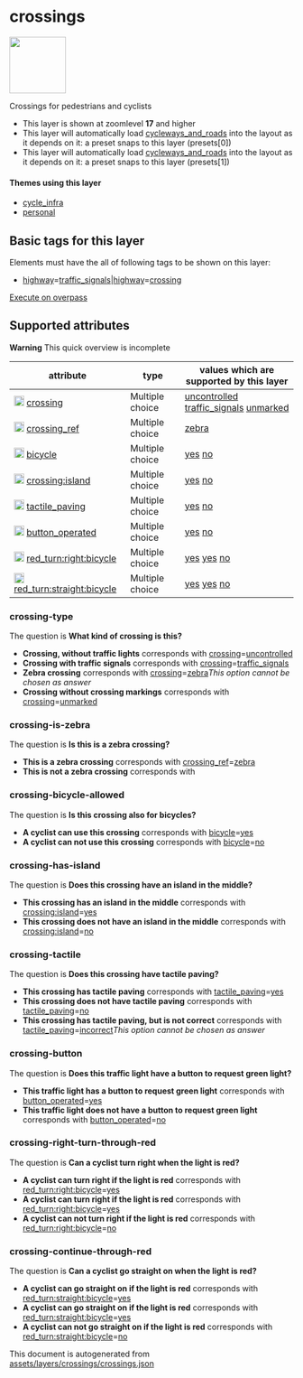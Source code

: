 

 crossings 
===========



<img src='https://mapcomplete.osm.be/./assets/layers/crossings/pedestrian_crossing.svg' height="100px"> 

Crossings for pedestrians and cyclists






  - This layer is shown at zoomlevel **17** and higher
  - This layer will automatically load  [cycleways_and_roads](./cycleways_and_roads.md)  into the layout as it depends on it:  a preset snaps to this layer (presets[0])
  - This layer will automatically load  [cycleways_and_roads](./cycleways_and_roads.md)  into the layout as it depends on it:  a preset snaps to this layer (presets[1])




#### Themes using this layer 





  - [cycle_infra](https://mapcomplete.osm.be/cycle_infra)
  - [personal](https://mapcomplete.osm.be/personal)




 Basic tags for this layer 
---------------------------



Elements must have the all of following tags to be shown on this layer:



  - <a href='https://wiki.openstreetmap.org/wiki/Key:highway' target='_blank'>highway</a>=<a href='https://wiki.openstreetmap.org/wiki/Tag:highway%3Dtraffic_signals' target='_blank'>traffic_signals</a>|<a href='https://wiki.openstreetmap.org/wiki/Key:highway' target='_blank'>highway</a>=<a href='https://wiki.openstreetmap.org/wiki/Tag:highway%3Dcrossing' target='_blank'>crossing</a>


[Execute on overpass](http://overpass-turbo.eu/?Q=%5Bout%3Ajson%5D%5Btimeout%3A90%5D%3B(%20%20%20%20nwr%5B%22highway%22%3D%22traffic_signals%22%5D(%7B%7Bbbox%7D%7D)%3B%0A%20%20%20%20nwr%5B%22highway%22%3D%22crossing%22%5D(%7B%7Bbbox%7D%7D)%3B%0A)%3Bout%20body%3B%3E%3Bout%20skel%20qt%3B)



 Supported attributes 
----------------------



**Warning** This quick overview is incomplete



attribute | type | values which are supported by this layer
----------- | ------ | ------------------------------------------
[<img src='https://mapcomplete.osm.be/assets/svg/statistics.svg' height='18px'>](https://taginfo.openstreetmap.org/keys/crossing#values) [crossing](https://wiki.openstreetmap.org/wiki/Key:crossing) | Multiple choice | [uncontrolled](https://wiki.openstreetmap.org/wiki/Tag:crossing%3Duncontrolled) [traffic_signals](https://wiki.openstreetmap.org/wiki/Tag:crossing%3Dtraffic_signals) [unmarked](https://wiki.openstreetmap.org/wiki/Tag:crossing%3Dunmarked)
[<img src='https://mapcomplete.osm.be/assets/svg/statistics.svg' height='18px'>](https://taginfo.openstreetmap.org/keys/crossing_ref#values) [crossing_ref](https://wiki.openstreetmap.org/wiki/Key:crossing_ref) | Multiple choice | [zebra](https://wiki.openstreetmap.org/wiki/Tag:crossing_ref%3Dzebra) [](https://wiki.openstreetmap.org/wiki/Tag:crossing_ref%3D)
[<img src='https://mapcomplete.osm.be/assets/svg/statistics.svg' height='18px'>](https://taginfo.openstreetmap.org/keys/bicycle#values) [bicycle](https://wiki.openstreetmap.org/wiki/Key:bicycle) | Multiple choice | [yes](https://wiki.openstreetmap.org/wiki/Tag:bicycle%3Dyes) [no](https://wiki.openstreetmap.org/wiki/Tag:bicycle%3Dno)
[<img src='https://mapcomplete.osm.be/assets/svg/statistics.svg' height='18px'>](https://taginfo.openstreetmap.org/keys/crossing:island#values) [crossing:island](https://wiki.openstreetmap.org/wiki/Key:crossing:island) | Multiple choice | [yes](https://wiki.openstreetmap.org/wiki/Tag:crossing:island%3Dyes) [no](https://wiki.openstreetmap.org/wiki/Tag:crossing:island%3Dno)
[<img src='https://mapcomplete.osm.be/assets/svg/statistics.svg' height='18px'>](https://taginfo.openstreetmap.org/keys/tactile_paving#values) [tactile_paving](https://wiki.openstreetmap.org/wiki/Key:tactile_paving) | Multiple choice | [yes](https://wiki.openstreetmap.org/wiki/Tag:tactile_paving%3Dyes) [no](https://wiki.openstreetmap.org/wiki/Tag:tactile_paving%3Dno)
[<img src='https://mapcomplete.osm.be/assets/svg/statistics.svg' height='18px'>](https://taginfo.openstreetmap.org/keys/button_operated#values) [button_operated](https://wiki.openstreetmap.org/wiki/Key:button_operated) | Multiple choice | [yes](https://wiki.openstreetmap.org/wiki/Tag:button_operated%3Dyes) [no](https://wiki.openstreetmap.org/wiki/Tag:button_operated%3Dno)
[<img src='https://mapcomplete.osm.be/assets/svg/statistics.svg' height='18px'>](https://taginfo.openstreetmap.org/keys/red_turn:right:bicycle#values) [red_turn:right:bicycle](https://wiki.openstreetmap.org/wiki/Key:red_turn:right:bicycle) | Multiple choice | [yes](https://wiki.openstreetmap.org/wiki/Tag:red_turn:right:bicycle%3Dyes) [yes](https://wiki.openstreetmap.org/wiki/Tag:red_turn:right:bicycle%3Dyes) [no](https://wiki.openstreetmap.org/wiki/Tag:red_turn:right:bicycle%3Dno)
[<img src='https://mapcomplete.osm.be/assets/svg/statistics.svg' height='18px'>](https://taginfo.openstreetmap.org/keys/red_turn:straight:bicycle#values) [red_turn:straight:bicycle](https://wiki.openstreetmap.org/wiki/Key:red_turn:straight:bicycle) | Multiple choice | [yes](https://wiki.openstreetmap.org/wiki/Tag:red_turn:straight:bicycle%3Dyes) [yes](https://wiki.openstreetmap.org/wiki/Tag:red_turn:straight:bicycle%3Dyes) [no](https://wiki.openstreetmap.org/wiki/Tag:red_turn:straight:bicycle%3Dno)




### crossing-type 



The question is **What kind of crossing is this?**





  - **Crossing, without traffic lights** corresponds with <a href='https://wiki.openstreetmap.org/wiki/Key:crossing' target='_blank'>crossing</a>=<a href='https://wiki.openstreetmap.org/wiki/Tag:crossing%3Duncontrolled' target='_blank'>uncontrolled</a>
  - **Crossing with traffic signals** corresponds with <a href='https://wiki.openstreetmap.org/wiki/Key:crossing' target='_blank'>crossing</a>=<a href='https://wiki.openstreetmap.org/wiki/Tag:crossing%3Dtraffic_signals' target='_blank'>traffic_signals</a>
  - **Zebra crossing** corresponds with <a href='https://wiki.openstreetmap.org/wiki/Key:crossing' target='_blank'>crossing</a>=<a href='https://wiki.openstreetmap.org/wiki/Tag:crossing%3Dzebra' target='_blank'>zebra</a>_This option cannot be chosen as answer_
  - **Crossing without crossing markings** corresponds with <a href='https://wiki.openstreetmap.org/wiki/Key:crossing' target='_blank'>crossing</a>=<a href='https://wiki.openstreetmap.org/wiki/Tag:crossing%3Dunmarked' target='_blank'>unmarked</a>




### crossing-is-zebra 



The question is **Is this is a zebra crossing?**





  - **This is a zebra crossing** corresponds with <a href='https://wiki.openstreetmap.org/wiki/Key:crossing_ref' target='_blank'>crossing_ref</a>=<a href='https://wiki.openstreetmap.org/wiki/Tag:crossing_ref%3Dzebra' target='_blank'>zebra</a>
  - **This is not a zebra crossing** corresponds with 




### crossing-bicycle-allowed 



The question is **Is this crossing also for bicycles?**





  - **A cyclist can use this crossing** corresponds with <a href='https://wiki.openstreetmap.org/wiki/Key:bicycle' target='_blank'>bicycle</a>=<a href='https://wiki.openstreetmap.org/wiki/Tag:bicycle%3Dyes' target='_blank'>yes</a>
  - **A cyclist can not use this crossing** corresponds with <a href='https://wiki.openstreetmap.org/wiki/Key:bicycle' target='_blank'>bicycle</a>=<a href='https://wiki.openstreetmap.org/wiki/Tag:bicycle%3Dno' target='_blank'>no</a>




### crossing-has-island 



The question is **Does this crossing have an island in the middle?**





  - **This crossing has an island in the middle** corresponds with <a href='https://wiki.openstreetmap.org/wiki/Key:crossing:island' target='_blank'>crossing:island</a>=<a href='https://wiki.openstreetmap.org/wiki/Tag:crossing:island%3Dyes' target='_blank'>yes</a>
  - **This crossing does not have an island in the middle** corresponds with <a href='https://wiki.openstreetmap.org/wiki/Key:crossing:island' target='_blank'>crossing:island</a>=<a href='https://wiki.openstreetmap.org/wiki/Tag:crossing:island%3Dno' target='_blank'>no</a>




### crossing-tactile 



The question is **Does this crossing have tactile paving?**





  - **This crossing has tactile paving** corresponds with <a href='https://wiki.openstreetmap.org/wiki/Key:tactile_paving' target='_blank'>tactile_paving</a>=<a href='https://wiki.openstreetmap.org/wiki/Tag:tactile_paving%3Dyes' target='_blank'>yes</a>
  - **This crossing does not have tactile paving** corresponds with <a href='https://wiki.openstreetmap.org/wiki/Key:tactile_paving' target='_blank'>tactile_paving</a>=<a href='https://wiki.openstreetmap.org/wiki/Tag:tactile_paving%3Dno' target='_blank'>no</a>
  - **This crossing has tactile paving, but is not correct** corresponds with <a href='https://wiki.openstreetmap.org/wiki/Key:tactile_paving' target='_blank'>tactile_paving</a>=<a href='https://wiki.openstreetmap.org/wiki/Tag:tactile_paving%3Dincorrect' target='_blank'>incorrect</a>_This option cannot be chosen as answer_




### crossing-button 



The question is **Does this traffic light have a button to request green light?**





  - **This traffic light has a button to request green light** corresponds with <a href='https://wiki.openstreetmap.org/wiki/Key:button_operated' target='_blank'>button_operated</a>=<a href='https://wiki.openstreetmap.org/wiki/Tag:button_operated%3Dyes' target='_blank'>yes</a>
  - **This traffic light does not have a button to request green light** corresponds with <a href='https://wiki.openstreetmap.org/wiki/Key:button_operated' target='_blank'>button_operated</a>=<a href='https://wiki.openstreetmap.org/wiki/Tag:button_operated%3Dno' target='_blank'>no</a>




### crossing-right-turn-through-red 



The question is **Can a cyclist turn right when the light is red?**





  - **A cyclist can turn right if the light is red** corresponds with <a href='https://wiki.openstreetmap.org/wiki/Key:red_turn:right:bicycle' target='_blank'>red_turn:right:bicycle</a>=<a href='https://wiki.openstreetmap.org/wiki/Tag:red_turn:right:bicycle%3Dyes' target='_blank'>yes</a>
  - **A cyclist can turn right if the light is red** corresponds with <a href='https://wiki.openstreetmap.org/wiki/Key:red_turn:right:bicycle' target='_blank'>red_turn:right:bicycle</a>=<a href='https://wiki.openstreetmap.org/wiki/Tag:red_turn:right:bicycle%3Dyes' target='_blank'>yes</a>
  - **A cyclist can not turn right if the light is red** corresponds with <a href='https://wiki.openstreetmap.org/wiki/Key:red_turn:right:bicycle' target='_blank'>red_turn:right:bicycle</a>=<a href='https://wiki.openstreetmap.org/wiki/Tag:red_turn:right:bicycle%3Dno' target='_blank'>no</a>




### crossing-continue-through-red 



The question is **Can a cyclist go straight on when the light is red?**





  - **A cyclist can go straight on if the light is red** corresponds with <a href='https://wiki.openstreetmap.org/wiki/Key:red_turn:straight:bicycle' target='_blank'>red_turn:straight:bicycle</a>=<a href='https://wiki.openstreetmap.org/wiki/Tag:red_turn:straight:bicycle%3Dyes' target='_blank'>yes</a>
  - **A cyclist can go straight on if the light is red** corresponds with <a href='https://wiki.openstreetmap.org/wiki/Key:red_turn:straight:bicycle' target='_blank'>red_turn:straight:bicycle</a>=<a href='https://wiki.openstreetmap.org/wiki/Tag:red_turn:straight:bicycle%3Dyes' target='_blank'>yes</a>
  - **A cyclist can not go straight on if the light is red** corresponds with <a href='https://wiki.openstreetmap.org/wiki/Key:red_turn:straight:bicycle' target='_blank'>red_turn:straight:bicycle</a>=<a href='https://wiki.openstreetmap.org/wiki/Tag:red_turn:straight:bicycle%3Dno' target='_blank'>no</a>
 

This document is autogenerated from [assets/layers/crossings/crossings.json](https://github.com/pietervdvn/MapComplete/blob/develop/assets/layers/crossings/crossings.json)
